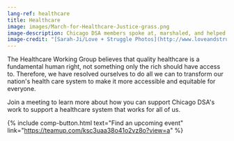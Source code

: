 ```yaml
---
lang-ref: healthcare
title: Healthcare
image: images/March-for-Healthcare-Justice-grass.png
image-description: Chicago DSA members spoke at, marshaled, and helped organize the June 27, 2020 March for Healthcare Justice.
image-credit: "[Sarah-Ji/Love + Struggle Photos](http://www.loveandstrugglephotos.com/)"
---
```


The Healthcare Working Group believes that quality healthcare is a fundamental human right, not something only the rich should have access to. Therefore, we have resolved ourselves to do all we can to transform our nation's health care system to make it more accessible and equitable for everyone.

Join a meeting to learn more about how you can support Chicago DSA's work to support a healthcare system that works for all of us.

{% include comp-button.html text="Find an upcoming event" link="https://teamup.com/ksc3uaa38o41o2vz8o?view=a" %}
